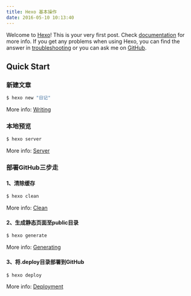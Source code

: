 ```yaml
---
title: Hexo 基本操作
date: 2016-05-10 10:13:40
---
```

Welcome to [Hexo](https://hexo.io/)! This is your very first post. Check [documentation](https://hexo.io/docs/) for more info. If you get any problems when using Hexo, you can find the answer in [troubleshooting](https://hexo.io/docs/troubleshooting.html) or you can ask me on [GitHub](https://github.com/hexojs/hexo/issues).

## Quick Start

### 新建文章

``` bash
$ hexo new "日记"
```

More info: [Writing](https://hexo.io/docs/writing.html)

### 本地预览

``` bash
$ hexo server
```

More info: [Server](https://hexo.io/docs/server.html)

### 部署GitHub三步走

#### 1、清除缓存 

``` bash
$ hexo clean
```

More info: [Clean](https://segmentfault.com/a/1190000002632530)

#### 2、生成静态页面至public目录

``` bash
$ hexo generate
```

More info: [Generating](https://hexo.io/docs/generating.html)

#### 3、将.deploy目录部署到GitHub

``` bash
$ hexo deploy
```

More info: [Deployment](https://hexo.io/docs/deployment.html)
